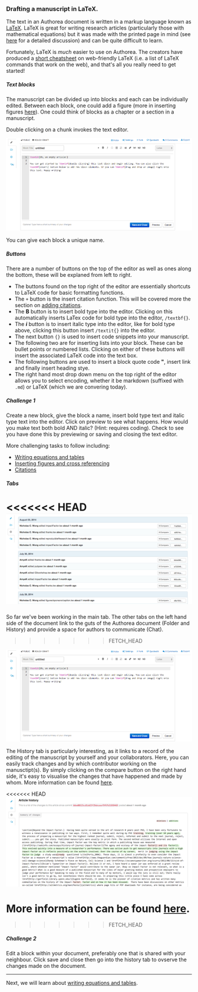 ### Drafting a manuscript in LaTeX.

The text in an Authorea document is written in a markup language known as [LaTeX](http://www.latex-project.org/). 
LaTeX is great for writing research articles (particularly those with mathematical equations) but it was made
with the printed page in mind (see [here](https://authorea.com/users/3/articles/4675/_show_article) for a detailed 
discussion) and can be quite difficult to learn. 

Fortunately, LaTeX is *much* easier to use on Authorea. The creators have produced a 
[short cheatsheet](https://authorea.com/users/3/articles/6868/_show_article) on web-friendly LaTeX 
(i.e. a list of LaTeX commands that work on the web), and that's all you really need to get started!


##### Text blocks

The manuscript can be divided up into blocks and each can be individually edited. Between each block, one could
add a figure (more in inserting figures [here](../06_Figures/insertingFigures.md)). One could think of blocks as
a chapter or a section in a manuscript.

Double clicking on a chunk invokes the text editor. 

![TextEditWindow](../images/EditSection.png)

You can give each block a unique name. 

##### Buttons

There are a number of buttons on the top of the editor as well as ones along the bottom, these will be explaned from left to right. 

* The buttons found on the top right of the editor are essentially shortcuts to LaTeX code for basic formatting functions. 
* The `+` button is the insert citation function. This will be covered more the section on [adding citations](../07_Citations).
* The **B** button is to insert bold type into the editor. Clicking on this automatically inserts LaTex code for bold type into the editor, `/textbf{}`.
* The ***i*** button is to insert italic type into the editor, like for bold type above, clicking this button insert `/textit{}` into the editor.
* The next button `{}` is used to insert code snippets into your manuscript. 
* The following two are for inserting lists into your block. These can be bullet points or numbered lists. Clicking on either of these buttons will insert the associated LaTeX code into the text box.
* The following buttons are used to insert a block quote code **"**, insert link and finally insert heading stye. 
* The right hand most drop down menu on the top right of the editor allows you to select encoding, whether it be markdown (suffixed with `.md`) or LaTeX (which we are convering today).


##### Challenge 1 

Create a new block, give the block a name, insert bold type text and italic type text into the editor. Click on 
preview to see what happens. How would you make text both bold AND italic? (Hint: requires coding). Check to see you have done
this by previewing or saving and closing the text editor. 

More challenging tasks to follow including:
* [Writing equations and tables](../05_EquationsTables/insertingEquations.md)
* [Inserting figures and cross referencing](../06_Figures/insertingFigures.md)
* [Citations](../07_Citations/insertingCitations)

##### Tabs

<<<<<<< HEAD
![screenShothistory](../images/history01.png)
=======
So far we've been working in the main tab. The other tabs on the left hand side of the document link to the guts of the Authorea document (Folder and History) and provide a space for authors to communicate (Chat). 
>>>>>>> FETCH_HEAD

![screenShotFolder](../images/EditSection.png)

The History tab is particularly interesting, as it links to a record of the editing of the manuscript by yourself and your 
collaborators. Here, you can easily track changes and by which contributor working on the manusctipt(s). By simply clicking on 
the compare button on the right hand side, it's easy to visualise the changes that have happened and made by whom. More information can be found [here](../08_collaborativeEditing/collaborating.md). 

<<<<<<< HEAD
![screenShothistory2](../images/history02.png)

More information can be found [here](../08_collaborativeEditing/collaborating.md). 
=======
>>>>>>> FETCH_HEAD

##### Challenge 2 

Edit a block within your document, preferably one that is shared with your neighbour. Click save and close then go into 
the history tab to ovserve the changes made on the document. 

----  
Next, we will learn about [writing equations and tables](../05_EquationsTables/insertingEquations.md). 


